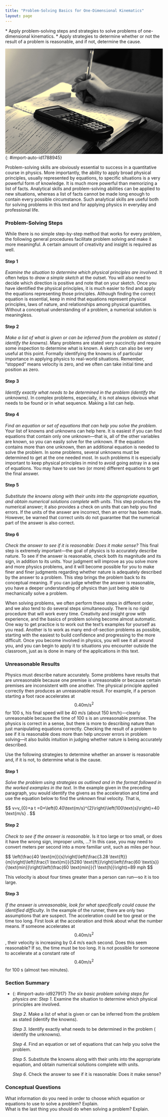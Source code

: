 ```yaml
---
title: "Problem-Solving Basics for One-Dimensional Kinematics"
layout: page
---
```



<div data-type="abstract" markdown="1">
* Apply problem-solving steps and strategies to solve problems of one-dimensional kinematics.
* Apply strategies to determine whether or not the result of a problem is reasonable, and if not, determine the cause.

</div>

![Close-up photo of a hand writing in a notebook. On top of the notebook is a graphing calculator.](../resources/Figure_02_06_00.jpg "Problem-solving skills are essential to your success in Physics. (credit: scui3asteveo, Flickr)")
{: #import-auto-id1788945}

Problem-solving skills are obviously essential to success in a quantitative
course in physics. More importantly, the ability to apply broad physical
principles, usually represented by equations, to specific situations is a very
powerful form of knowledge. It is much more powerful than memorizing a list of
facts. Analytical skills and problem-solving abilities can be applied to new
situations, whereas a list of facts cannot be made long enough to contain every
possible circumstance. Such analytical skills are useful both for solving
problems in this text and for applying physics in everyday and professional
life.

### Problem-Solving Steps

While there is no simple step-by-step method that works for every problem, the
following general procedures facilitate problem solving and make it more
meaningful. A certain amount of creativity and insight is required as well.

#### Step 1

*Examine the situation to determine which physical principles are involved*. It
often helps to *draw a simple sketch* at the outset. You will also need to
decide which direction is positive and note that on your sketch. Once you have
identified the physical principles, it is much easier to find and apply the
equations representing those principles. Although finding the correct equation
is essential, keep in mind that equations represent physical principles, laws of
nature, and relationships among physical quantities. Without a conceptual
understanding of a problem, a numerical solution is meaningless.

#### Step 2

*Make a list of what is given or can be inferred from the problem as stated (
identify the knowns)*. Many problems are stated very succinctly and require some
inspection to determine what is known. A sketch can also be very useful at this
point. Formally identifying the knowns is of particular importance in applying
physics to real-world situations. Remember, “stopped” means velocity is zero,
and we often can take initial time and position as zero.

#### Step 3

*Identify exactly what needs to be determined in the problem (identify the
unknowns)*. In complex problems, especially, it is not always obvious what needs
to be found or in what sequence. Making a list can help.

#### Step 4

*Find an equation or set of equations that can help you solve the problem*. Your
list of knowns and unknowns can help here. It is easiest if you can find
equations that contain only one unknown—that is, all of the other variables are
known, so you can easily solve for the unknown. If the equation contains more
than one unknown, then an additional equation is needed to solve the problem. In
some problems, several unknowns must be determined to get at the one needed
most. In such problems it is especially important to keep physical principles in
mind to avoid going astray in a sea of equations. You may have to use two (or
more) different equations to get the final answer.

#### Step 5

*Substitute the knowns along with their units into the appropriate equation, and
obtain numerical solutions complete with units*. This step produces the
numerical answer; it also provides a check on units that can help you find
errors. If the units of the answer are incorrect, then an error has been made.
However, be warned that correct units do not guarantee that the numerical part
of the answer is also correct.

#### Step 6

*Check the answer to see if it is reasonable: Does it make sense?* This final
step is extremely important—the goal of physics is to accurately describe
nature. To see if the answer is reasonable, check both its magnitude and its
sign, in addition to its units. Your judgment will improve as you solve more and
more physics problems, and it will become possible for you to make finer and
finer judgments regarding whether nature is adequately described by the answer
to a problem. This step brings the problem back to its conceptual meaning. If
you can judge whether the answer is reasonable, you have a deeper understanding
of physics than just being able to mechanically solve a problem.

When solving problems, we often perform these steps in different order, and we
also tend to do several steps simultaneously. There is no rigid procedure that
will work every time. Creativity and insight grow with experience, and the
basics of problem solving become almost automatic. One way to get practice is to
work out the text’s examples for yourself as you read. Another is to work as
many end-of-section problems as possible, starting with the easiest to build
confidence and progressing to the more difficult. Once you become involved in
physics, you will see it all around you, and you can begin to apply it to
situations you encounter outside the classroom, just as is done in many of the
applications in this text.

### Unreasonable Results

Physics must describe nature accurately. Some problems have results that are
unreasonable because one premise is unreasonable or because certain premises are
inconsistent with one another. The physical principle applied correctly then
produces an unreasonable result. For example, if a person starting a foot race
accelerates at $$ 0.40 \text{m/s}^2 $$ for 100 s, his final speed will be 40
m/s (about 150 km/h)—clearly unreasonable because the time of 100 s is an
unreasonable premise. The physics is correct in a sense, but there is more to
describing nature than just manipulating equations correctly. Checking the
result of a problem to see if it is reasonable does more than help uncover
errors in problem solving—it also builds intuition in judging whether nature is
being accurately described.

Use the following strategies to determine whether an answer is reasonable and,
if it is not, to determine what is the cause.

#### Step 1

*Solve the problem using strategies as outlined and in the format followed in
the worked examples in the text*. In the example given in the preceding
paragraph, you would identify the givens as the acceleration and time and use
the equation below to find the unknown final velocity. That is,

<div data-type="equation" id="import-auto-id4167672">
 $$ v=v_{0}+a t  =0+\left(0.40\text{m/s}^{2}\right)\left(100\text{s}\right)=40 \text{m/s} . $$ 
</div>

#### Step 2

*Check to see if the answer is reasonable*. Is it too large or too small, or
does it have the wrong sign, improper units, …? In this case, you may need to
convert meters per second into a more familiar unit, such as miles per hour.

<div data-type="equation" id="import-auto-id1437508">
 $$ \left(\frac{40 \text{m}}{s}\right)\left(\frac{3.28 \text{ft}}{m}\right)\left(\frac{1 \text{mi}}{5280 \text{ft}}\right)\left(\frac{60 \text{s}}{\text{min}}\right)\left(\frac{60 \text{min}}{1 \text{h}}\right)=89 mph $$ 
</div>

This velocity is about four times greater than a person can run—so it is too
large.

#### Step 3

*If the answer is unreasonable, look for what specifically could cause the
identified difficulty*. In the example of the runner, there are only two
assumptions that are suspect. The acceleration could be too great or the time
too long. First look at the acceleration and think about what the number means.
If someone accelerates at $$ 0.40 \text{m/s}^2 $$, their velocity is increasing
by 0.4 m/s each second. Does this seem reasonable? If so, the time must be too
long. It is not possible for someone to accelerate at a constant rate of $$ 0.40
\text{m/s}^2 $$ for 100 s (almost two minutes).

### Section Summary

* {: #import-auto-id927917} *The six basic problem solving steps for physics
  are:*
  *Step 1*. Examine the situation to determine which physical principles are
  involved.

  *Step 2*. Make a list of what is given or can be inferred from the problem as
  stated (identify the knowns).

  *Step 3*. Identify exactly what needs to be determined in the problem (
  identify the unknowns).

  *Step 4*. Find an equation or set of equations that can help you solve the
  problem.

  *Step 5*. Substitute the knowns along with their units into the appropriate
  equation, and obtain numerical solutions complete with units.

  *Step 6*. Check the answer to see if it is reasonable: Does it make sense?

### Conceptual Questions

<div data-type="exercise" data-element-type="conceptual-questions">
<div data-type="problem" markdown="1">
What information do you need in order to choose which equation or equations to use to solve a problem? Explain.

</div>
</div>

<div data-type="exercise" data-element-type="conceptual-questions">
<div data-type="problem" markdown="1">
What is the last thing you should do when solving a problem? Explain.

</div>
</div>

